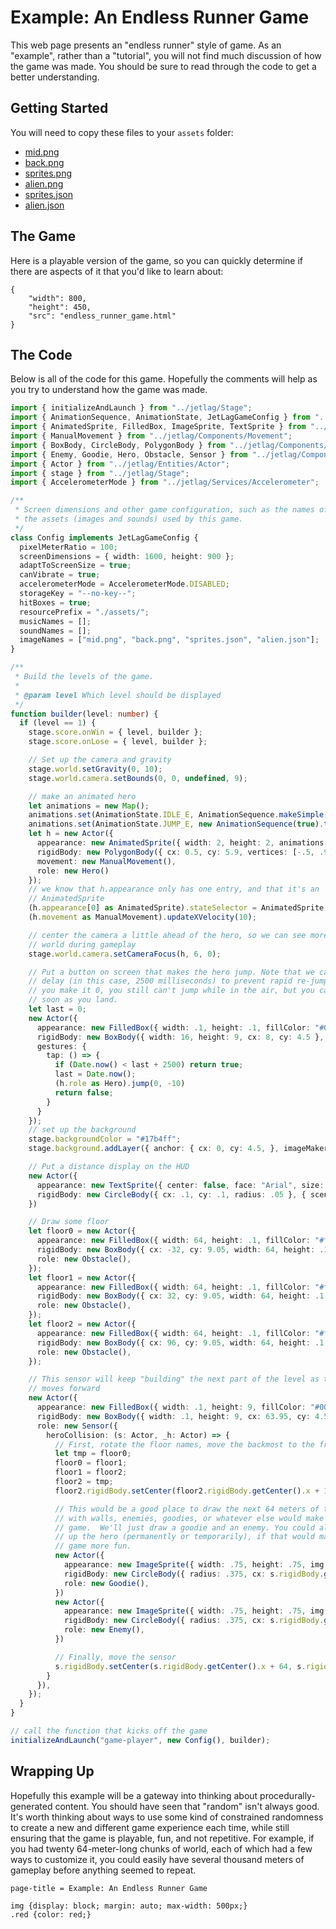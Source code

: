 # Example: An Endless Runner Game

This web page presents an "endless runner" style of game.  As an "example",
rather than a "tutorial", you will not find much discussion of how the game was
made.  You should be sure to read through the code to get a better
understanding.

## Getting Started

You will need to copy these files to your `assets` folder:

- [mid.png](endless_runner_game/mid.png)
- [back.png](endless_runner_game/back.png)
- [sprites.png](endless_runner_game/sprites.png)
- [alien.png](endless_runner_game/alien.png)
- [sprites.json](endless_runner_game/sprites.json)
- [alien.json](endless_runner_game/alien.json)

## The Game

Here is a playable version of the game, so you can quickly determine if there
are aspects of it that you'd like to learn about:

```iframe
{
    "width": 800,
    "height": 450,
    "src": "endless_runner_game.html"
}
```

## The Code

Below is all of the code for this game.  Hopefully the comments will help as you
try to understand how the game was made.

```typescript
import { initializeAndLaunch } from "../jetlag/Stage";
import { AnimationSequence, AnimationState, JetLagGameConfig } from "../jetlag/Config";
import { AnimatedSprite, FilledBox, ImageSprite, TextSprite } from "../jetlag/Components/Appearance";
import { ManualMovement } from "../jetlag/Components/Movement";
import { BoxBody, CircleBody, PolygonBody } from "../jetlag/Components/RigidBody";
import { Enemy, Goodie, Hero, Obstacle, Sensor } from "../jetlag/Components/Role";
import { Actor } from "../jetlag/Entities/Actor";
import { stage } from "../jetlag/Stage";
import { AccelerometerMode } from "../jetlag/Services/Accelerometer";

/**
 * Screen dimensions and other game configuration, such as the names of all
 * the assets (images and sounds) used by this game.
 */
class Config implements JetLagGameConfig {
  pixelMeterRatio = 100;
  screenDimensions = { width: 1600, height: 900 };
  adaptToScreenSize = true;
  canVibrate = true;
  accelerometerMode = AccelerometerMode.DISABLED;
  storageKey = "--no-key--";
  hitBoxes = true;
  resourcePrefix = "./assets/";
  musicNames = [];
  soundNames = [];
  imageNames = ["mid.png", "back.png", "sprites.json", "alien.json"];
}

/**
 * Build the levels of the game.
 *
 * @param level Which level should be displayed
 */
function builder(level: number) {
  if (level == 1) {
    stage.score.onWin = { level, builder };
    stage.score.onLose = { level, builder };

    // Set up the camera and gravity
    stage.world.setGravity(0, 10);
    stage.world.camera.setBounds(0, 0, undefined, 9);

    // make an animated hero
    let animations = new Map();
    animations.set(AnimationState.IDLE_E, AnimationSequence.makeSimple({ timePerFrame: 75, repeat: true, images: ["alien_walk_r_0.png", "alien_walk_r_1.png", "alien_walk_r_2.png", "alien_walk_r_3.png", "alien_walk_r_4.png", "alien_walk_r_5.png", "alien_walk_r_6.png", "alien_walk_r_7.png", "alien_walk_r_8.png"] }));
    animations.set(AnimationState.JUMP_E, new AnimationSequence(true).to("alien_cast_r_0.png", 75).to("alien_cast_r_1.png", 75).to("alien_cast_r_2.png", 75).to("alien_cast_r_3.png", 75).to("alien_cast_r_4.png", 8000).to("alien_cast_r_5.png", 75).to("alien_cast_r_6.png", 75));
    let h = new Actor({
      appearance: new AnimatedSprite({ width: 2, height: 2, animations }),
      rigidBody: new PolygonBody({ cx: 0.5, cy: 5.9, vertices: [-.5, .9, .5, .9, .5, -.5, -.5, -.5] }, { disableRotation: true }),
      movement: new ManualMovement(),
      role: new Hero()
    });
    // we know that h.appearance only has one entry, and that it's an 
    // AnimatedSprite
    (h.appearance[0] as AnimatedSprite).stateSelector = AnimatedSprite.sideViewAnimationTransitions;
    (h.movement as ManualMovement).updateXVelocity(10);

    // center the camera a little ahead of the hero, so we can see more of the
    // world during gameplay
    stage.world.camera.setCameraFocus(h, 6, 0);

    // Put a button on screen that makes the hero jump. Note that we can put a
    // delay (in this case, 2500 milliseconds) to prevent rapid re-jumping.  If
    // you make it 0, you still can't jump while in the air, but you can jump as
    // soon as you land.
    let last = 0;
    new Actor({
      appearance: new FilledBox({ width: .1, height: .1, fillColor: "#00000000" }),
      rigidBody: new BoxBody({ width: 16, height: 9, cx: 8, cy: 4.5 }, { scene: stage.hud }),
      gestures: {
        tap: () => {
          if (Date.now() < last + 2500) return true;
          last = Date.now();
          (h.role as Hero).jump(0, -10)
          return false;
        }
      }
    });
    // set up the background
    stage.backgroundColor = "#17b4ff";
    stage.background.addLayer({ anchor: { cx: 0, cy: 4.5, }, imageMaker: () => new ImageSprite({ width: 16, height: 9, img: "mid.png" }), speed: 0 });

    // Put a distance display on the HUD
    new Actor({
      appearance: new TextSprite({ center: false, face: "Arial", size: 40, color: "#FFFFFF", strokeColor: "#000000", strokeWidth: 1 }, () => h.rigidBody.getCenter().x.toFixed(2) + " m"),
      rigidBody: new CircleBody({ cx: .1, cy: .1, radius: .05 }, { scene: stage.hud })
    })

    // Draw some floor
    let floor0 = new Actor({
      appearance: new FilledBox({ width: 64, height: .1, fillColor: "#ff0000" }),
      rigidBody: new BoxBody({ cx: -32, cy: 9.05, width: 64, height: .1 }),
      role: new Obstacle(),
    });
    let floor1 = new Actor({
      appearance: new FilledBox({ width: 64, height: .1, fillColor: "#ff0000" }),
      rigidBody: new BoxBody({ cx: 32, cy: 9.05, width: 64, height: .1 }),
      role: new Obstacle(),
    });
    let floor2 = new Actor({
      appearance: new FilledBox({ width: 64, height: .1, fillColor: "#ff0000" }),
      rigidBody: new BoxBody({ cx: 96, cy: 9.05, width: 64, height: .1 }),
      role: new Obstacle(),
    });

    // This sensor will keep "building" the next part of the level as the hero
    // moves forward
    new Actor({
      appearance: new FilledBox({ width: .1, height: 9, fillColor: "#00000000" }),
      rigidBody: new BoxBody({ width: .1, height: 9, cx: 63.95, cy: 4.5 }),
      role: new Sensor({
        heroCollision: (s: Actor, _h: Actor) => {
          // First, rotate the floor names, move the backmost to the front
          let tmp = floor0;
          floor0 = floor1;
          floor1 = floor2;
          floor2 = tmp;
          floor2.rigidBody.setCenter(floor2.rigidBody.getCenter().x + 192, floor2.rigidBody.getCenter().y);

          // This would be a good place to draw the next 64 meters of the level,
          // with walls, enemies, goodies, or whatever else would make for a fun
          // game.  We'll just draw a goodie and an enemy. You could also speed
          // up the hero (permanently or temporarily), if that would make the
          // game more fun.
          new Actor({
            appearance: new ImageSprite({ width: .75, height: .75, img: "blue_ball.png" }),
            rigidBody: new CircleBody({ radius: .375, cx: s.rigidBody.getCenter().x + 64 + Math.random() * 64, cy: 8.5 * Math.random() }),
            role: new Goodie(),
          })
          new Actor({
            appearance: new ImageSprite({ width: .75, height: .75, img: "red_ball.png" }),
            rigidBody: new CircleBody({ radius: .375, cx: s.rigidBody.getCenter().x + 64 + Math.random() * 64, cy: 8.5 * Math.random() }),
            role: new Enemy(),
          })

          // Finally, move the sensor
          s.rigidBody.setCenter(s.rigidBody.getCenter().x + 64, s.rigidBody.getCenter().y);
        }
      }),
    });
  }
}

// call the function that kicks off the game
initializeAndLaunch("game-player", new Config(), builder);
```

## Wrapping Up

Hopefully this example will be a gateway into thinking about
procedurally-generated content. You should have seen that "random" isn't always
good.  It's worth thinking about ways to use some kind of constrained randomness
to create a new and different game experience each time, while still ensuring
that the game is playable, fun, and not repetitive.  For example, if you had
twenty 64-meter-long chunks of world, each of which had a few ways to customize
it, you could easily have several thousand meters of gameplay before anything
seemed to repeat.

```md-config
page-title = Example: An Endless Runner Game

img {display: block; margin: auto; max-width: 500px;}
.red {color: red;}
```
